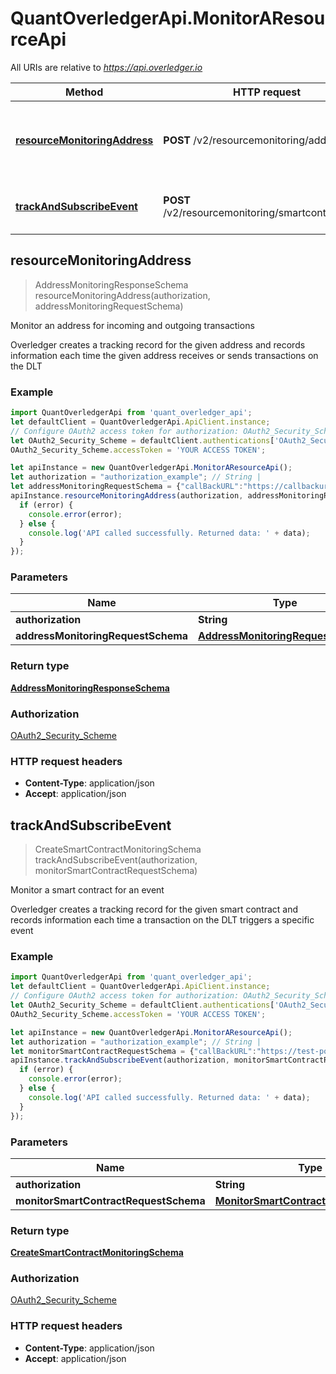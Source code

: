 # QuantOverledgerApi.MonitorAResourceApi

All URIs are relative to *https://api.overledger.io*

Method | HTTP request | Description
------------- | ------------- | -------------
[**resourceMonitoringAddress**](MonitorAResourceApi.md#resourceMonitoringAddress) | **POST** /v2/resourcemonitoring/address | Monitor an address for incoming and outgoing transactions
[**trackAndSubscribeEvent**](MonitorAResourceApi.md#trackAndSubscribeEvent) | **POST** /v2/resourcemonitoring/smartcontractevent | Monitor a smart contract for an event



## resourceMonitoringAddress

> AddressMonitoringResponseSchema resourceMonitoringAddress(authorization, addressMonitoringRequestSchema)

Monitor an address for incoming and outgoing transactions

Overledger creates a tracking record for the given address and records information each time the given address receives or sends transactions on the DLT

### Example

```javascript
import QuantOverledgerApi from 'quant_overledger_api';
let defaultClient = QuantOverledgerApi.ApiClient.instance;
// Configure OAuth2 access token for authorization: OAuth2_Security_Scheme
let OAuth2_Security_Scheme = defaultClient.authentications['OAuth2_Security_Scheme'];
OAuth2_Security_Scheme.accessToken = 'YOUR ACCESS TOKEN';

let apiInstance = new QuantOverledgerApi.MonitorAResourceApi();
let authorization = "authorization_example"; // String | 
let addressMonitoringRequestSchema = {"callBackURL":"https://callbackurl/endpoint","location":{"technology":"Ethereum","network":"Ropsten"},"addressId":"0xd8b31B65878a6B1a6cAf9f4819C1A42d68a7A116"}; // AddressMonitoringRequestSchema | 
apiInstance.resourceMonitoringAddress(authorization, addressMonitoringRequestSchema, (error, data, response) => {
  if (error) {
    console.error(error);
  } else {
    console.log('API called successfully. Returned data: ' + data);
  }
});
```

### Parameters


Name | Type | Description  | Notes
------------- | ------------- | ------------- | -------------
 **authorization** | **String**|  | 
 **addressMonitoringRequestSchema** | [**AddressMonitoringRequestSchema**](AddressMonitoringRequestSchema.md)|  | 

### Return type

[**AddressMonitoringResponseSchema**](AddressMonitoringResponseSchema.md)

### Authorization

[OAuth2_Security_Scheme](../README.md#OAuth2_Security_Scheme)

### HTTP request headers

- **Content-Type**: application/json
- **Accept**: application/json


## trackAndSubscribeEvent

> CreateSmartContractMonitoringSchema trackAndSubscribeEvent(authorization, monitorSmartContractRequestSchema)

Monitor a smart contract for an event

Overledger creates a tracking record for the given smart contract and records information each time a transaction on the DLT triggers a specific event

### Example

```javascript
import QuantOverledgerApi from 'quant_overledger_api';
let defaultClient = QuantOverledgerApi.ApiClient.instance;
// Configure OAuth2 access token for authorization: OAuth2_Security_Scheme
let OAuth2_Security_Scheme = defaultClient.authentications['OAuth2_Security_Scheme'];
OAuth2_Security_Scheme.accessToken = 'YOUR ACCESS TOKEN';

let apiInstance = new QuantOverledgerApi.MonitorAResourceApi();
let authorization = "authorization_example"; // String | 
let monitorSmartContractRequestSchema = {"callBackURL":"https://test-post.free.beeceptor.com/comments","eventParams":[{"selectedIntegerLength":"B256","type":"UINT","value":"3"},{"selectedIntegerLength":"B256","type":"UINT","value":"2"}],"eventName":"mul","location":{"technology":"Ethereum","network":"Ethereum Ropsten Testnet"},"smartContractId":"0x8781d54e454377451D9C6928538Db544Caa65CDf"}; // MonitorSmartContractRequestSchema | 
apiInstance.trackAndSubscribeEvent(authorization, monitorSmartContractRequestSchema, (error, data, response) => {
  if (error) {
    console.error(error);
  } else {
    console.log('API called successfully. Returned data: ' + data);
  }
});
```

### Parameters


Name | Type | Description  | Notes
------------- | ------------- | ------------- | -------------
 **authorization** | **String**|  | 
 **monitorSmartContractRequestSchema** | [**MonitorSmartContractRequestSchema**](MonitorSmartContractRequestSchema.md)|  | 

### Return type

[**CreateSmartContractMonitoringSchema**](CreateSmartContractMonitoringSchema.md)

### Authorization

[OAuth2_Security_Scheme](../README.md#OAuth2_Security_Scheme)

### HTTP request headers

- **Content-Type**: application/json
- **Accept**: application/json

